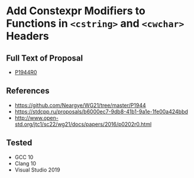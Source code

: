 # Add Constexpr Modifiers to Functions in `<cstring>` and `<cwchar>` Headers

## Full Text of Proposal

* [P1944R0](https://github.com/Neargye/WG21/tree/master/P1944/P1944R0.pdf)

## References

* <https://github.com/Neargye/WG21/tree/master/P1944>
* <https://stdcpp.ru/proposals/b6000ec7-9db8-41b1-9a1e-1fe00a424bbd>
* <http://www.open-std.org/jtc1/sc22/wg21/docs/papers/2016/p0202r0.html>

## Tested

* GCC 10
* Clang 10
* Visual Studio 2019
